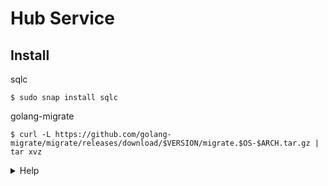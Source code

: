 # Hub Service

## Install

sqlc
```
$ sudo snap install sqlc
```

golang-migrate
```
$ curl -L https://github.com/golang-migrate/migrate/releases/download/$VERSION/migrate.$OS-$ARCH.tar.gz | tar xvz
```

<details>
  <summary>Help</summary>

  ### Get $VERSION
  Access: [https://github.com/golang-migrate/migrate/releases](https://github.com/golang-migrate/migrate/releases)

  ### Get $ARCH
  ```
  $ dpkg --print-architecture
  ```
</details>
